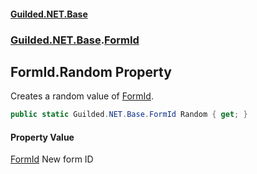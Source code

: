 
#### [Guilded.NET.Base](Guilded_NET_Base 'Guilded_NET_Base')
### [Guilded.NET.Base](Guilded_NET_Base#Guilded_NET_Base 'Guilded.NET.Base').[FormId](FormId 'Guilded.NET.Base.FormId')
## FormId.Random Property
Creates a random value of [FormId](FormId 'Guilded.NET.Base.FormId').  
```csharp
public static Guilded.NET.Base.FormId Random { get; }
```

#### Property Value
[FormId](FormId 'Guilded.NET.Base.FormId')
New form ID
